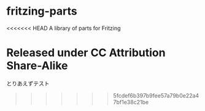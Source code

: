 # fritzing-parts
<<<<<<< HEAD
A library of parts for Fritzing

Released under CC Attribution Share-Alike
=======

とりあえずテスト
>>>>>>> 5fcdef6b397b9fee57a79b0e22a47bf1e38c21be
